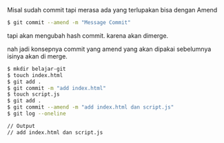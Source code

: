 Misal sudah commit tapi merasa ada yang terlupakan bisa dengan Amend
```BASH
$ git commit --amend -m "Message Commit"
```
tapi akan mengubah hash commit. karena akan dimerge.

nah jadi konsepnya commit yang amend yang akan dipakai sebelumnya isinya akan di merge.

```bash
$ mkdir belajar-git
$ touch index.html
$ git add .
$ git commit -m "add index.html"
$ touch script.js
$ git add .
$ git commit --amend -m "add index.html dan script.js"
$ git log --oneline

// Output
// add index.html dan script.js
```


